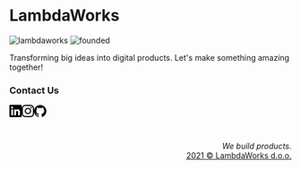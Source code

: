 # LambdaWorks

![lambdaworks](https://img.shields.io/badge/lambda-works-black?style=flat)
![founded](https://img.shields.io/badge/since-2017-black?style=flat)


Transforming big ideas into digital products. Let's make something amazing together!

### Contact Us

<a href="https://www.linkedin.com/company/lambdaworksio/" target="blank"><img align="left" src="icons/linkedin.svg" alt="Lambdaworks LinkedIn" width="22px" /></a>
<a href="https://www.instagram.com/_lambdaworks/" target="blank"><img align="left" src="icons/instagram.svg" alt="Lambdaworks Instagram" width="22px" /></a>
<a href="https://github.com/lambdaworks/" target="blank"><img align="left" src="icons/github.svg" alt="Lambdaworks Github" width="22px" /></a>

<br>
<br>
<br>

<p align="right">
    <cite>We build products.</cite>
    <br>
    <a href="https://www.lambdaworks.io" target="_blank"> 2021 © LambdaWorks d.o.o.</a>
</p>
